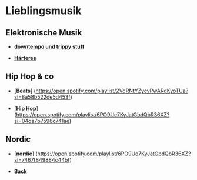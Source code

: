 # Lieblingsmusik


## Elektronische Musik

+ [ **downtempo und trippy stuff**](https://open.spotify.com/playlist/07fYlV9pwdDKZS36AOYZhR?si=ed1847fe9602443d)

+ [ **Härteres** ](https://open.spotify.com/playlist/31QbgX5QbpuoEcYrQ3gWEA?si=ceabaef7aaa34a3b)



## Hip Hop & co

+ [**Beats**] (https://open.spotify.com/playlist/2VdRNtYZycvPwARdKyoTUa?si=8a58b522de5d453f)

+ [**Hip Hop**] (https://open.spotify.com/playlist/6PO9Ue7KyJatGbdQbR36XZ?si=04da7b7598c741ae)



## Nordic

+ [**nordic**] (https://open.spotify.com/playlist/6PO9Ue7KyJatGbdQbR36XZ?si=7467f849884c44bf)

- **<a href="../inhalt.md">Back</a>**